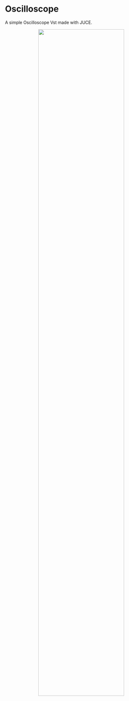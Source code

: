 # Oscilloscope

A simple Oscilloscope Vst made with JUCE.

<p align="center">
   <img src="https://github.com/waddafunk/Oscilloscope/blob/master/images/with_ableon.png" width=75%">
</p>
